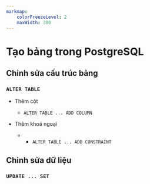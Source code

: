 ```yaml
---
markmap:
    colorFreezeLevel: 2
    maxWidth: 300
---
```


# Tạo bảng trong PostgreSQL

## Chỉnh sửa cấu trúc bảng

### `ALTER TABLE`

- Thêm cột
	- `ALTER TABLE ... ADD COLUMN`

- Thêm khoá ngoại
	- - `ALTER TABLE ... ADD CONSTRAINT`

## Chỉnh sửa dữ liệu

### `UPDATE ... SET`
